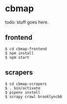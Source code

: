 # cbmap

todo: stuff goes here.

## frontend

```
$ cd cbmap-frontend
$ npm install
$ npm start
```

## scrapers
```
$ cd cbmap-scrapers
$ . bin/activate
$ pipenv install
$ scrapy crawl brooklyncb6
```
